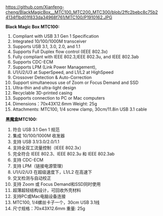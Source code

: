 
https://github.com/Xianfeng-cheng/BlackMagicBox__MTC100_MTC200_MTC300/blob/2ffc2bebc8c75b24134f1bd01f833da34968f761/MTC100/P1910162.JPG

**Black Magic Box MTC100:**

1.	Compliant with USB 3.1 Gen 1 Specification
2.	Integrated 10/100/1000M transceiver
3.	Supports USB 3.1, 3.0, 2.0, and 1.1
4.	Supports Full Duplex flow control (IEEE 802.3x)
5.	Fully compliant with IEEE 802.3,IEEE 802.3u, and IEEE 802.3ab
6.	Supports CDC-ECM
7.	Supports LPM (Link Power Management),
8.	U1/U2/U3 at SuperSpeed, and L1/L2 at HighSpeed
9.	Crossover Detection & Auto-Correction
10.	Support simultaneous use of Zoom or Focus Demand and SSD
11.	Ultra-thin and ultra-light design
12.	Recyclable 3D-printed casing
13.	Supports connection to PC or Mac computers
14.	Dimensions：70x43X12.6mm Weight: 25g
15.	Attachments: MTC100, 1/4 screw clamp, 30cm/11.8in USB 3.1 cable

**黑魔盒MTC100:**
1.	符合 USB 3.1 Gen 1 规范
2.	集成 10/100/1000M 收发器
3.	支持 USB 3.1/3.0/2.0/1.1
4.	支持全双工流量控制（IEEE 802.3x）
5.	完全符合 IEEE 802.3、IEEE 802.3u 和 IEEE 802.3ab  
6.	支持 CDC-ECM
7.	支持 LPM（链接电源管理）
8.	U1/U2/U3 在超级速度下，L1/L2 在高速下
9.	交叉检测与自动校正
10.	支持 Zoom 或 Focus Demand和SSD同时使用
11.	超薄超轻结构设计，可回收外壳材料
12.	支持PC或Mac电脑设备连接
13.	MTC100, 1/4螺丝卡子一个，30cm USB 3.1线
14.	尺寸规格：70x43X12.6mm 重量: 25g
